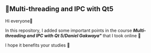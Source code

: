 ## :brain:Multi-threading and IPC with Qt5

Hi everyone:angel:

In this repository, I added some important points in the course **_Multi-threading and IPC with Qt 5/Daniel Gakwaya"_** that I took online :eyes:

I hope it benefits your studies	:butterfly:
 
